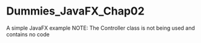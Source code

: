 # Dummies_JavaFX_Chap02
A simple JavaFX example
NOTE: The Controller class is not being used and contains no code
